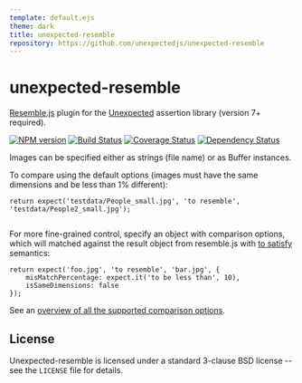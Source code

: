 ```yaml
---
template: default.ejs
theme: dark
title: unexpected-resemble
repository: https://github.com/unexpectedjs/unexpected-resemble
---
```


unexpected-resemble
===================

[Resemble.js](http://huddle.github.io/Resemble.js/) plugin for the [Unexpected](https://unexpectedjs.github.io/) assertion library (version 7+ required).

[![NPM version](https://badge.fury.io/js/unexpected-resemble.svg)](http://badge.fury.io/js/unexpected-resemble)
[![Build Status](https://travis-ci.org/unexpectedjs/unexpected-resemble.svg?branch=master)](https://travis-ci.org/unexpectedjs/unexpected-resemble)
[![Coverage Status](https://coveralls.io/repos/unexpectedjs/unexpected-resemble/badge.svg)](https://coveralls.io/r/unexpectedjs/unexpected-resemble)
[![Dependency Status](https://david-dm.org/unexpectedjs/unexpected-resemble.svg)](https://david-dm.org/unexpectedjs/unexpected-resemble)

Images can be specified either as strings (file name) or as Buffer instances.

To compare using the default options (images must have the same dimensions and be less than 1% different):

```javascript#async:true
return expect('testdata/People_small.jpg', 'to resemble', 'testdata/People2_small.jpg');
```

```output
```

For more fine-grained control, specify an object with comparison options,
which will matched against the result object from resemble.js with [to
satisfy](https://unexpectedjs.github.io/assertions/any/to-satisfy/) semantics:

```javascript#async:true
return expect('foo.jpg', 'to resemble', 'bar.jpg', {
    misMatchPercentage: expect.it('to be less than', 10),
    isSameDimensions: false
});
```

See an [overview of all the supported comparison options](https://github.com/Huddle/Resemble.js).

License
-------

Unexpected-resemble is licensed under a standard 3-clause BSD license -- see
the `LICENSE` file for details.
